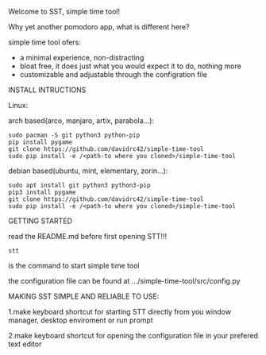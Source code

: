 Welcome to SST, simple time tool!

Why yet another pomodoro app, what is different here?

simple time tool ofers:
- a minimal experience, non-distracting
- bloat free, it does just what you would expect it to do, nothing more
- customizable and adjustable through the configration file

INSTALL INTRUCTIONS

Linux:

arch based(arco, manjaro, artix, parabola...):
```
sudo pacman -S git python3 python-pip
pip install pygame
git clone https://github.com/davidrc42/simple-time-tool
sudo pip install -e /<path-to where you cloned>/simple-time-tool
```
debian based(ubuntu, mint, elementary, zorin...):
```
sudo apt install git python3 python3-pip
pip3 install pygame 
git clone https://github.com/davidrc42/simple-time-tool
sudo pip install -e /<path-to where you cloned>/simple-time-tool
```
GETTING STARTED

read the README.md before first opening STT!!!
```
stt
```
is the command to start simple time tool

the configuration file can be found at .../simple-time-tool/src/config.py
 
 MAKING SST SIMPLE AND RELIABLE TO USE:

1.make keyboard shortcut for starting STT directly from you window manager, desktop enviroment or run prompt


2.make keyboard shortcut for opening the configuration file in your prefered text editor


